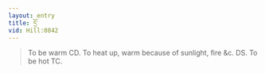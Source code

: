 ```yaml
---
layout: entry
title: དྲོ་
vid: Hill:0842
---
```

> To be warm CD. To heat up, warm because of sunlight, fire &c. DS. To be hot TC.
